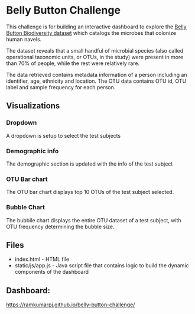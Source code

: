 # Belly Button Challenge

This challenge is for building an interactive dashboard to explore the [Belly Button Biodiversity dataset](https://robdunnlab.com/projects/belly-button-biodiversity/) which catalogs the microbes that colonize human navels.

The dataset reveals that a small handful of microbial species (also called operational taxonomic units, or OTUs, in the study) were present in more than 70% of people, while the rest were relatively rare.

The data retrieved contains metadata information of a person including an identifier, age, ethnicity and location.
The OTU data contains OTU id, OTU label and sample frequency for each person.

## Visualizations

### Dropdown
A dropdown is setup to select the test subjects

### Demographic info
The demographic section is updated with the info of the test subject

### OTU Bar chart
The OTU bar chart displays top 10 OTUs of the test subject selected.

### Bubble Chart
The bubbile chart displays the entire OTU dataset of a test subject, with OTU frequency determining the bubble size.

## Files

* index.html - HTML file
* static/js/app.js - Java script file that contains logic to build the dynamic components of the dashboard

## Dashboard:

https://ramkumarpj.github.io/belly-button-challenge/



